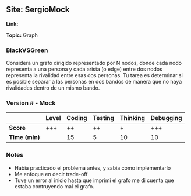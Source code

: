 ## Site: SergioMock

**Link:** 

**Topic:** Graph 

### BlackVSGreen

Considera un grafo dirigido representado por N nodos, donde cada nodo representa a una persona y 
cada arista (o edge) entre dos nodos representa la rivalidad entre esas dos personas. Tu tarea es 
determinar si es posible separar a las personas en dos bandos de manera que no haya rivalidades 
dentro de un mismo bando.

### Version # - Mock

|           | Level | Coding | Testing | Thinking | Debugging  |
|-----------|-------|--------|---------|----------|------------|
| **Score** | +++   | ++     | ++      | +        | +++          |
| **Time (min)** | | 15 | 5  | 10 | 10 |

### Notes
- Habia practicado el problema antes, y sabia como implementarlo
- Me enfoque en decir trade-off
- Tuve un error al inicio hasta que imprimi el grafo me di cuenta que 
  estaba contruyendo mal el grafo. 
